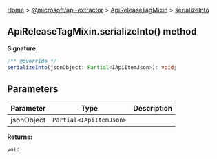 [Home](./index) &gt; [@microsoft/api-extractor](./api-extractor.md) &gt; [ApiReleaseTagMixin](./api-extractor.apireleasetagmixin.md) &gt; [serializeInto](./api-extractor.apireleasetagmixin.serializeinto.md)

## ApiReleaseTagMixin.serializeInto() method


<b>Signature:</b>

```typescript
/** @override */
serializeInto(jsonObject: Partial<IApiItemJson>): void;
```

## Parameters

|  Parameter | Type | Description |
|  --- | --- | --- |
|  jsonObject | `Partial<IApiItemJson>` |  |

<b>Returns:</b>

`void`

